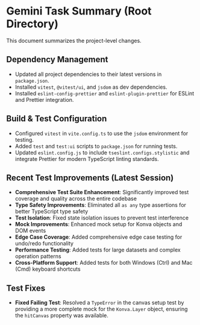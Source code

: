 # Gemini Task Summary (Root Directory)

This document summarizes the project-level changes.

## Dependency Management

- Updated all project dependencies to their latest versions in `package.json`.
- Installed `vitest`, `@vitest/ui`, and `jsdom` as dev dependencies.
- Installed `eslint-config-prettier` and `eslint-plugin-prettier` for ESLint and Prettier integration.

## Build & Test Configuration

- Configured `vitest` in `vite.config.ts` to use the `jsdom` environment for testing.
- Added `test` and `test:ui` scripts to `package.json` for running tests.
- Updated `eslint.config.js` to include `tseslint.configs.stylistic` and integrate Prettier for modern TypeScript linting standards.

## Recent Test Improvements (Latest Session)

- **Comprehensive Test Suite Enhancement**: Significantly improved test coverage and quality across the entire codebase
- **Type Safety Improvements**: Eliminated all `as any` type assertions for better TypeScript type safety
- **Test Isolation**: Fixed state isolation issues to prevent test interference
- **Mock Improvements**: Enhanced mock setup for Konva objects and DOM events
- **Edge Case Coverage**: Added comprehensive edge case testing for undo/redo functionality
- **Performance Testing**: Added tests for large datasets and complex operation patterns
- **Cross-Platform Support**: Added tests for both Windows (Ctrl) and Mac (Cmd) keyboard shortcuts

## Test Fixes

- **Fixed Failing Test**: Resolved a `TypeError` in the canvas setup test by providing a more complete mock for the `Konva.Layer` object, ensuring the `hitCanvas` property was available.

